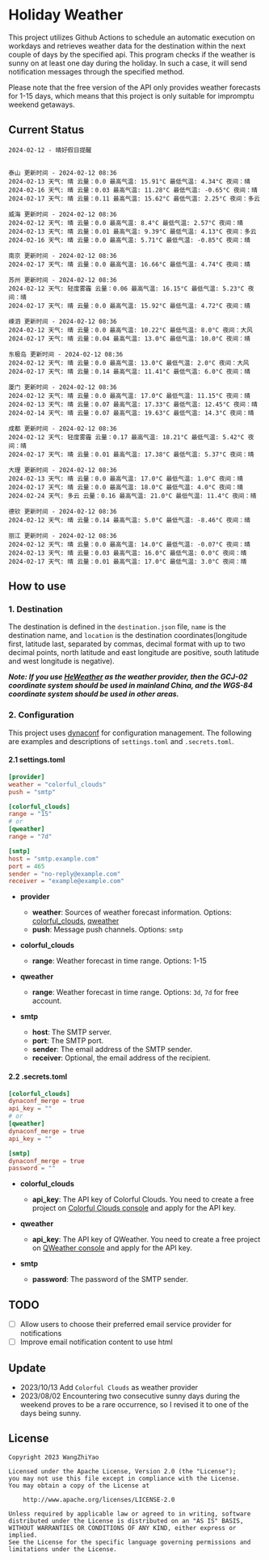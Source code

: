 # Holiday Weather

This project utilizes Github Actions to schedule an automatic execution on workdays and retrieves weather data for the destination within the next couple of days by the  specified api.
This program checks if the weather is sunny on at least one day during the holiday. In such a case, it will send notification messages through the specified method.

Please note that the free version of the API only provides weather forecasts for 1-15 days, which means that this project is only suitable for impromptu weekend getaways.

## Current Status

```
2024-02-12 - 晴好假日提醒


泰山 更新时间 - 2024-02-12 08:36
2024-02-13 天气: 晴 云量：0.0 最高气温: 15.91°C 最低气温: 4.34°C 夜间：晴
2024-02-16 天气: 晴 云量：0.03 最高气温: 11.28°C 最低气温: -0.65°C 夜间：晴
2024-02-17 天气: 晴 云量：0.11 最高气温: 15.62°C 最低气温: 2.25°C 夜间：多云

威海 更新时间 - 2024-02-12 08:36
2024-02-12 天气: 晴 云量：0.0 最高气温: 8.4°C 最低气温: 2.57°C 夜间：晴
2024-02-13 天气: 晴 云量：0.01 最高气温: 9.39°C 最低气温: 4.13°C 夜间：多云
2024-02-16 天气: 晴 云量：0.0 最高气温: 5.71°C 最低气温: -0.85°C 夜间：晴

南京 更新时间 - 2024-02-12 08:36
2024-02-17 天气: 晴 云量：0.0 最高气温: 16.66°C 最低气温: 4.74°C 夜间：晴

苏州 更新时间 - 2024-02-12 08:36
2024-02-12 天气: 轻度雾霾 云量：0.06 最高气温: 16.15°C 最低气温: 5.23°C 夜间：晴
2024-02-17 天气: 晴 云量：0.0 最高气温: 15.92°C 最低气温: 4.72°C 夜间：晴

嵊泗 更新时间 - 2024-02-12 08:36
2024-02-12 天气: 晴 云量：0.0 最高气温: 10.22°C 最低气温: 8.0°C 夜间：大风
2024-02-17 天气: 晴 云量：0.04 最高气温: 13.0°C 最低气温: 10.0°C 夜间：晴

东极岛 更新时间 - 2024-02-12 08:36
2024-02-12 天气: 晴 云量：0.0 最高气温: 13.0°C 最低气温: 2.0°C 夜间：大风
2024-02-17 天气: 晴 云量：0.14 最高气温: 11.41°C 最低气温: 6.0°C 夜间：晴

厦门 更新时间 - 2024-02-12 08:36
2024-02-12 天气: 晴 云量：0.0 最高气温: 17.0°C 最低气温: 11.15°C 夜间：晴
2024-02-13 天气: 晴 云量：0.07 最高气温: 17.33°C 最低气温: 12.45°C 夜间：晴
2024-02-14 天气: 晴 云量：0.07 最高气温: 19.63°C 最低气温: 14.3°C 夜间：晴

成都 更新时间 - 2024-02-12 08:36
2024-02-12 天气: 轻度雾霾 云量：0.17 最高气温: 18.21°C 最低气温: 5.42°C 夜间：晴
2024-02-17 天气: 晴 云量：0.01 最高气温: 17.38°C 最低气温: 5.37°C 夜间：晴

大理 更新时间 - 2024-02-12 08:36
2024-02-13 天气: 晴 云量：0.0 最高气温: 17.0°C 最低气温: 1.0°C 夜间：晴
2024-02-17 天气: 晴 云量：0.0 最高气温: 18.0°C 最低气温: 4.0°C 夜间：晴
2024-02-24 天气: 多云 云量：0.16 最高气温: 21.0°C 最低气温: 11.4°C 夜间：晴

德钦 更新时间 - 2024-02-12 08:36
2024-02-12 天气: 晴 云量：0.14 最高气温: 5.0°C 最低气温: -8.46°C 夜间：晴

丽江 更新时间 - 2024-02-12 08:36
2024-02-12 天气: 晴 云量：0.0 最高气温: 14.0°C 最低气温: -0.07°C 夜间：晴
2024-02-13 天气: 晴 云量：0.03 最高气温: 16.0°C 最低气温: 0.0°C 夜间：晴
2024-02-17 天气: 晴 云量：0.01 最高气温: 17.0°C 最低气温: 3.0°C 夜间：晴

```

## How to use

### 1. Destination

The destination is defined in the `destination.json` file, `name` is the destination name, and `location` is the destination coordinates(longitude first, latitude last, separated by commas, decimal format with up to two decimal points, north latitude and east longitude are positive, south latitude and west longitude is negative).

***Note: If you use [HeWeather](https://dev.qweather.com/docs/) as the weather provider, then the GCJ-02 coordinate system should be used in mainland China, and the WGS-84 coordinate system should be used in other areas.***

### 2. Configuration

This project uses [dynaconf](https://github.com/dynaconf/dynaconf) for configuration management. The following are examples and descriptions of `settings.toml`  and `.secrets.toml`.

#### 2.1 settings.toml

```toml
[provider]
weather = "colorful_clouds"
push = "smtp"

[colorful_clouds]
range = "15"
# or
[qweather]
range = "7d"

[smtp]
host = "smtp.example.com"
port = 465
sender = "no-reply@example.com"
receiver = "example@example.com"
```
- **provider**
  - **weather**: Sources of weather forecast information. Options: [colorful_clouds](https://docs.caiyunapp.com/docs/daily), [qweather](https://dev.qweather.com/docs/api/weather/weather-daily-forecast/)
  - **push**: Message push channels. Options: `smtp`

- **colorful_clouds**
  - **range**:  Weather forecast in time range. Options: 1-15

- **qweather**
  - **range**: Weather forecast in time range. Options: `3d`, `7d` for free account.

- **smtp**
  - **host**: The SMTP server.
  - **port**: The SMTP port.
  - **sender**: The email address of the SMTP sender.
  - **receiver**: Optional, the email address of the recipient.

#### 2.2 .secrets.toml

```toml
[colorful_clouds]
dynaconf_merge = true
api_key = ""
# or
[qweather]
dynaconf_merge = true
api_key = ""

[smtp]
dynaconf_merge = true
password = ""
```

- **colorful_clouds**
  - **api_key**:  The API key of Colorful Clouds. You need to create a free project on [Colorful Clouds console](https://platform.caiyunapp.com/dashboard/index) and apply for the API key.

- **qweather**
  - **api_key**: The API key of QWeather. You need to create a free project on [QWeather console](https://console.qweather.com/#/console) and apply for the API key.

- **smtp**
  - **password**: The password of the SMTP sender.


## TODO

- [ ] Allow users to choose their preferred email service provider for notifications
- [ ] Improve email notification content to use html

## Update
- 2023/10/13 Add `Colorful Clouds` as weather provider 
- 2023/08/02 Encountering two consecutive sunny days during the weekend proves to be a rare occurrence, so I revised it to one of the days being sunny.

## License

    Copyright 2023 WangZhiYao
    
    Licensed under the Apache License, Version 2.0 (the "License");
    you may not use this file except in compliance with the License.
    You may obtain a copy of the License at
    
        http://www.apache.org/licenses/LICENSE-2.0
    
    Unless required by applicable law or agreed to in writing, software
    distributed under the License is distributed on an "AS IS" BASIS,
    WITHOUT WARRANTIES OR CONDITIONS OF ANY KIND, either express or implied.
    See the License for the specific language governing permissions and
    limitations under the License.
